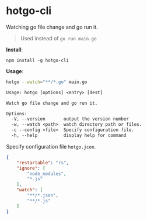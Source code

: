 # hotgo-cli

Watching go file change and go run it.

> Used instead of `go run main.go`

**Install**:

```ls
npm install -g hotgo-cli
```

**Usage**:

```sh
hotgo --watch="**/*.go" main.go
```

```txt
Usage: hotgo [options] <entry> [dest]

Watch go file change and go run it.

Options:
  -V, --version       output the version number
  -w, --watch <path>  watch directory path or files.
  -c --config <file>  Specify configuration file.
  -h, --help          display help for command
```

Specify configuration file `hotgo.jcon`.

```json
{
    "restartable": "rs",
    "ignore": [
        "node_modules",
        "*.js"
    ],
    "watch": [
        "**/*.json",
        "**/*.js"
    ]
}
```
